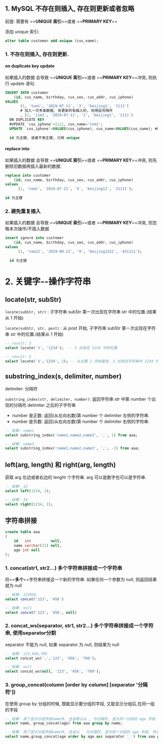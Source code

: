 ## 1. MySQL 不存在则插入, 存在则更新或者忽略

前提: 需要有 ==**UNIQUE 索引**==或者 ==**PRIMARY KEY**==



添加 unique 索引: 

```SQL
alter table customer add unique (cus_name);
```



### 1. 不存在则插入, 存在则更新.

#### on duplicate key update

如果插入的数据 会导致  ==**UNIQUE 索引**==或者 ==**PRIMARY KEY**==冲突, 则执行 update 语句.

```SQL
INSERT INTO customer
    (id, cus_name, birthday, cus_sex, cus_addr, cus_iphone)
VALUES
       (1, 'tom1', '2019-07-11', '2', 'beijing1', '1111')
       # 加入一次多条数据, 有更新的有插入的, 则用逗号隔开
       , (2, 'jim2', '2019-07-11', '2', 'beijing1', '1111')
  ON DUPLICATE KEY
  #UPDATE `cus_iphone`=1111, cus_name='tom1';
  UPDATE `cus_iphone`=VALUES(cus_iphone), cus_name=VALUES(cus_name); #动态, 会被修改为对应上边的值
  
  id 为主键, 或者不用主键, 只用 unique
```



#### replace into

如果插入的数据 会导致  ==**UNIQUE 索引**==或者 ==**PRIMARY KEY**==冲突, 则先删除旧数据再插入最新的数据.

```sql
replace into customer
    (id, cus_name, birthday, cus_sex, cus_addr, cus_iphone)
values
      (1, 'tom2', '2019-07-21', '4', 'beijing12', '21111');
      
id 为主键
```



### 2. 避免重复插入

如果插入的数据 会导致  ==**UNIQUE 索引**==或者 ==**PRIMARY KEY**==冲突, 则忽略本次操作/不插入数据

```sql
insert ignore into customer
    (id, cus_name, birthday, cus_sex, cus_addr, cus_iphone)
values
      (1, 'tom22', '2019-09-21', '9', 'beijing1222', '431111');
      
  id 为主键
```



# 2. 关键字--操作字符串

## locate(str, subStr)

`locate(subStr, str)` : 子字符串 subStr 第一次出现在字符串 str 中的位置.(结果从 1 开始)

`locate(subStr, str, post)` : 从 post 开始, 子字符串 subStr 第一次出现在字符串 str 中的位置.(结果从 1 开始)

```sql
-- result: 3
select locate('3', '1234');  -- 3 出现在 1234 中的位置.

-- result: 3
select locate('3','1234', 2); -- 从位置 2 开始查找, 3 出现在字符串中 1234 中的位置.
```



## substring_index(s, delimiter, number)

delimiter: 分隔符

`substring_index(str, delimiter, number)`: 返回字符串 str 中第 number 个出现的分隔符 delimiter 之后的子字符串

- number 是正数: 返回(从左向右数)第 number 个 delimiter 左侧的字符串.
- number 是负数: 返回(从右向左数)第 number 个 delimiter 右侧的字符串.

```sql
-- 结果: name1
select substring_index('name1,name2,name3', ',', 1) from aaa; 

-- 结果: name3
select substring_index('name1,name2,name3', ',', -1) from aaa;
```



## left(arg, length) 和 right(arg, length)

获取 arg 左边或者右边的 lenght 个字符串.   arg 可以是数字也可以是字符串.

```sql
-- 结果: 12
select left(1234, 2);

-- 结果: 34
select right(1234, 2);
```



## 字符串拼接

```sql
create table aaa
(
    id   int         null,
    name varchar(21) null,
    age int null
);
```



### 1. concat(str1, str2...) 多个字符串拼接成一个字符串

将==**多个**==字符串拼接这一个新的字符串. 如果任何一个参数为 null, 则返回结果就为 null

```sql
-- 结果: 123456
select concat('123', '456')

-- 结果: null
select concat('123', '456', null)
```



### 2. concat_ws(separator, str1, str2...) 多个字符串拼接成一个字符串, 使用separator分割

separator 不能为 null, 如果 separator 为 null, 则结果为 null

```SQL
-- 结果: 123,456,789
select concat_ws(',','123', '456', '789');

-- 结果: null
select concat_ws(null, '123', '456', '789');
```





### 3. group_concat(column [order by column] [separator '分隔符'])

在使用 group by 分组的时候, 既能显示要分组的字段, 又能显示分组后,在同一组的字段

```sql
-- 结果: 除了显示分组字段name外, 还会默认以 , 为分隔符, 显示同一分组的 age 字段
select name, group_concat(age) from aaa group by name;

-- 结果: 除了显示分组字段name外, 还会以 _ 为分隔符, 显示同一分组的 age 字段, 并且按照 age 进行排序.
select name,group_concat(age order by age asc separator '_') from aaa group by name;
```

